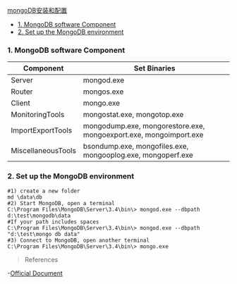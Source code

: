 [mongoDB安装和配置](#top)

- [1. MongoDB software Component](#MongoDB)
- [2. Set up the MongoDB environment](#set-up)

<h3 id="MongoDB">1. MongoDB software Component</h3>

Component|Set	Binaries
---|---
Server|mongod.exe
Router|mongos.exe
Client|mongo.exe
MonitoringTools|mongostat.exe, mongotop.exe
ImportExportTools|mongodump.exe, mongorestore.exe, mongoexport.exe, mongoimport.exe
MiscellaneousTools|bsondump.exe, mongofiles.exe, mongooplog.exe, mongoperf.exe

<h3 id="set-up">2. Set up the MongoDB environment</h3>

```shell
#1) create a new folder
md \data\db
#2) Start MongoDB, open a terminal
C:\Program Files\MongoDB\Server\3.4\bin\> mongod.exe --dbpath d:\test\mongodb\data
#If your path includes spaces
C:\Program Files\MongoDB\Server\3.4\bin\> mongod.exe --dbpath "d:\test\mongo db data"
#3) Connect to MongoDB, open another terminal
C:\Program Files\MongoDB\Server\3.4\bin\> mongo.exe
```

> References

-[Official Document](https://docs.mongodb.com/manual/tutorial/install-mongodb-enterprise-on-windows/?_ga=1.132211401.612260426.1490804868#configure-a-windows-service-for-mongodb-enterprise)
